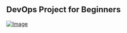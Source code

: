 ## DevOps Project for Beginners   

[![Image](https://github.com/yankils/Simple-DevOps-Project/blob/master/Devops_course.PNG "DevOps Project - CI/CD with Jenkins Ansible Docker Kubernetes ")]([https://www.udemy.com/course/valaxy-devops/?referralCode=8147A5CF4C8C7D9E253F](https://www.notion.so/DevOps-Project-Documentation-6f5854f70bbd4261a30d4d6416c788be?pvs=4))
